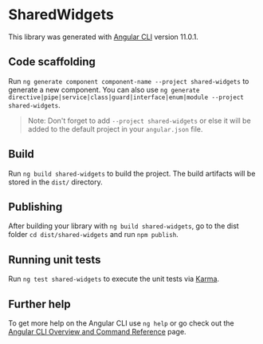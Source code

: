# SharedWidgets

This library was generated with [Angular CLI](https://github.com/angular/angular-cli) version 11.0.1.

## Code scaffolding

Run `ng generate component component-name --project shared-widgets` to generate a new component. You can also use `ng generate directive|pipe|service|class|guard|interface|enum|module --project shared-widgets`.
> Note: Don't forget to add `--project shared-widgets` or else it will be added to the default project in your `angular.json` file. 

## Build

Run `ng build shared-widgets` to build the project. The build artifacts will be stored in the `dist/` directory.

## Publishing

After building your library with `ng build shared-widgets`, go to the dist folder `cd dist/shared-widgets` and run `npm publish`.

## Running unit tests

Run `ng test shared-widgets` to execute the unit tests via [Karma](https://karma-runner.github.io).

## Further help

To get more help on the Angular CLI use `ng help` or go check out the [Angular CLI Overview and Command Reference](https://angular.io/cli) page.
